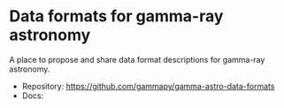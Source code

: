 # Data formats for gamma-ray astronomy

A place to propose and share data format descriptions for gamma-ray astronomy.

* Repository: https://github.com/gammapy/gamma-astro-data-formats
* Docs: 
